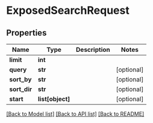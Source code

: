 # ExposedSearchRequest

## Properties
Name | Type | Description | Notes
------------ | ------------- | ------------- | -------------
**limit** | **int** |  | 
**query** | **str** |  | [optional] 
**sort_by** | **str** |  | [optional] 
**sort_dir** | **str** |  | [optional] 
**start** | **list[object]** |  | [optional] 

[[Back to Model list]](../README.md#documentation-for-models) [[Back to API list]](../README.md#documentation-for-api-endpoints) [[Back to README]](../README.md)

